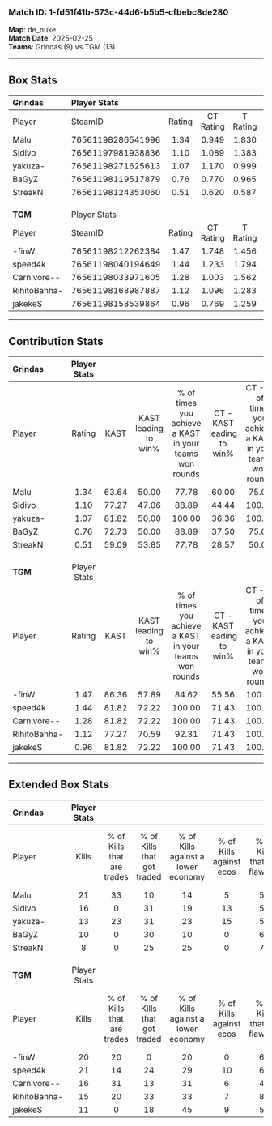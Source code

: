 ### Match ID: 1-fd51f41b-573c-44d6-b5b5-cfbebc8de280  
**Map**: de_nuke  
**Match Date**: 2025-02-25  
**Teams**: Grindas (9) vs TGM (13)  

---  

## Box Stats  

| **Grindas**  | Player Stats      |        |           |          |       |      |       |         |        |      |     |
| :- | :- | :-: | :-: | :-: | :-: | :-: | :-: | :-: | :-: | :-: | :-: |
| Player       | SteamID           | Rating | CT Rating | T Rating | KAST  | ADR  | Kills | Assists | Deaths | K/D  | HS% |
| Malu         | 76561198286541996 |  1.34  |   0.949   |  1.830   | 63.64 | 96.2 |  21   |    4    |   14   | 1.50 | 47  |
| Sidivo       | 76561197981938836 |  1.10  |   1.089   |  1.383   | 77.27 | 80.7 |  16   |    5    |   18   | 0.89 | 56  |
| yakuza-      | 76561198271625613 |  1.07  |   1.170   |  0.999   | 81.82 | 68.6 |  13   |    4    |   14   | 0.93 | 69  |
| BaGyZ        | 76561198119517879 |  0.76  |   0.770   |  0.965   | 72.73 | 54.6 |  10   |    3    |   17   | 0.59 | 30  |
| StreakN      | 76561198124353060 |  0.51  |   0.620   |  0.587   | 59.09 | 53.0 |   8   |    3    |   20   | 0.40 | 87  |
|              |                   |        |           |          |       |      |       |         |        |      |     |
|              |                   |        |           |          |       |      |       |         |        |      |     |
|              |                   |        |           |          |       |      |       |         |        |      |     |
| **TGM**      | Player Stats      |        |           |          |       |      |       |         |        |      |     |
| Player       | SteamID           | Rating | CT Rating | T Rating | KAST  | ADR  | Kills | Assists | Deaths | K/D  | HS% |
| -finW        | 76561198212262384 |  1.47  |   1.748   |  1.456   | 86.36 | 75.9 |  20   |    3    |   11   | 1.82 | 50  |
| speed4k      | 76561198040194649 |  1.44  |   1.233   |  1.794   | 81.82 | 92.0 |  21   |    6    |   15   | 1.40 | 52  |
| Carnivore--  | 76561198033971605 |  1.28  |   1.003   |  1.562   | 81.82 | 77.9 |  16   |    3    |   11   | 1.45 | 68  |
| RihitoBahha- | 76561198168987887 |  1.12  |   1.096   |  1.283   | 77.27 | 85.6 |  15   |    5    |   16   | 0.94 | 53  |
| jakekeS      | 76561198158539864 |  0.96  |   0.769   |  1.259   | 81.82 | 61.0 |  11   |    9    |   15   | 0.73 | 45  |
---  

## Contribution Stats  

| **Grindas**  | Player Stats |       |                      |                                                        |                           |                                                             |                          |                                                            |
| :- | :-: | :-: | :-: | :-: | :-: | :-: | :-: | :-: |
| Player       |    Rating    | KAST  | KAST leading to win% | % of times you achieve a KAST in your teams won rounds | CT - KAST leading to win% | CT - % of times you achieve a KAST in your teams won rounds | T - KAST leading to win% | T - % of times you achieve a KAST in your teams won rounds |
| Malu         |     1.34     | 63.64 |        50.00         |                         77.78                          |           60.00           |                            75.00                            |          44.44           |                           80.00                            |
| Sidivo       |     1.10     | 77.27 |        47.06         |                         88.89                          |           44.44           |                           100.00                            |          50.00           |                           80.00                            |
| yakuza-      |     1.07     | 81.82 |        50.00         |                         100.00                         |           36.36           |                           100.00                            |          71.43           |                           100.00                           |
| BaGyZ        |     0.76     | 72.73 |        50.00         |                         88.89                          |           37.50           |                            75.00                            |          62.50           |                           100.00                           |
| StreakN      |     0.51     | 59.09 |        53.85         |                         77.78                          |           28.57           |                            50.00                            |          83.33           |                           100.00                           |
|              |              |       |                      |                                                        |                           |                                                             |                          |                                                            |
|              |              |       |                      |                                                        |                           |                                                             |                          |                                                            |
|              |              |       |                      |                                                        |                           |                                                             |                          |                                                            |
| **TGM**      | Player Stats |       |                      |                                                        |                           |                                                             |                          |                                                            |
| Player       |    Rating    | KAST  | KAST leading to win% | % of times you achieve a KAST in your teams won rounds | CT - KAST leading to win% | CT - % of times you achieve a KAST in your teams won rounds | T - KAST leading to win% | T - % of times you achieve a KAST in your teams won rounds |
| -finW        |     1.47     | 86.36 |        57.89         |                         84.62                          |           55.56           |                           100.00                            |          60.00           |                           75.00                            |
| speed4k      |     1.44     | 81.82 |        72.22         |                         100.00                         |           71.43           |                           100.00                            |          72.73           |                           100.00                           |
| Carnivore--  |     1.28     | 81.82 |        72.22         |                         100.00                         |           71.43           |                           100.00                            |          72.73           |                           100.00                           |
| RihitoBahha- |     1.12     | 77.27 |        70.59         |                         92.31                          |           71.43           |                           100.00                            |          70.00           |                           87.50                            |
| jakekeS      |     0.96     | 81.82 |        72.22         |                         100.00                         |           71.43           |                           100.00                            |          72.73           |                           100.00                           |
---  

## Extended Box Stats  

| **Grindas**  | Player Stats |                            |                            |                                    |                         |                              |                                 |        |                             |                                     |                          |                               |                            |
| :- | :-: | :-: | :-: | :-: | :-: | :-: | :-: | :-: | :-: | :-: | :-: | :-: | :-: |
| Player       |    Kills     | % of Kills that are trades | % of Kills that got traded | % of Kills against a lower economy | % of Kills against ecos | % of Kills that are flawless | % of Kills that are close duels | Deaths | % of Deaths that get traded | % of Deaths against a lower economy | % of Deaths against ecos | % of Deaths that are flawless | % of Deaths that are close |
| Malu         |      21      |             33             |             10             |                 14                 |            5            |              57              |               14                |   14   |              0              |                 14                  |            0             |              57               |             7              |
| Sidivo       |      16      |             0              |             31             |                 19                 |           13            |              50              |                6                |   18   |             28              |                 17                  |            0             |              61               |             17             |
| yakuza-      |      13      |             23             |             31             |                 23                 |           15            |              54              |                8                |   14   |              7              |                 14                  |            0             |              57               |             7              |
| BaGyZ        |      10      |             0              |             30             |                 10                 |            0            |              60              |               10                |   17   |             24              |                 12                  |            0             |              59               |             6              |
| StreakN      |      8       |             0              |             25             |                 25                 |            0            |              75              |                0                |   20   |             20              |                 15                  |            5             |              70               |             0              |
|              |              |                            |                            |                                    |                         |                              |                                 |        |                             |                                     |                          |                               |                            |
|              |              |                            |                            |                                    |                         |                              |                                 |        |                             |                                     |                          |                               |                            |
|              |              |                            |                            |                                    |                         |                              |                                 |        |                             |                                     |                          |                               |                            |
| **TGM**      | Player Stats |                            |                            |                                    |                         |                              |                                 |        |                             |                                     |                          |                               |                            |
| Player       |    Kills     | % of Kills that are trades | % of Kills that got traded | % of Kills against a lower economy | % of Kills against ecos | % of Kills that are flawless | % of Kills that are close duels | Deaths | % of Deaths that get traded | % of Deaths against a lower economy | % of Deaths against ecos | % of Deaths that are flawless | % of Deaths that are close |
| -finW        |      20      |             20             |             0              |                 20                 |            0            |              65              |                5                |   11   |             45              |                 27                  |            0             |              64               |             0              |
| speed4k      |      21      |             14             |             24             |                 29                 |           10            |              62              |                0                |   15   |             27              |                 27                  |            0             |              53               |             0              |
| Carnivore--  |      16      |             31             |             13             |                 31                 |            6            |              44              |               19                |   11   |              9              |                 27                  |            0             |              64               |             0              |
| RihitoBahha- |      15      |             20             |             33             |                 33                 |            7            |              80              |                7                |   16   |             19              |                 31                  |            0             |              63               |             25             |
| jakekeS      |      11      |             0              |             18             |                 45                 |            9            |              55              |                9                |   15   |             20              |                 27                  |            7             |              47               |             13             |
